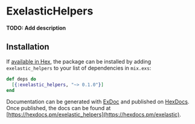 # ExelasticHelpers

**TODO: Add description**

## Installation

If [available in Hex](https://hex.pm/docs/publish), the package can be installed
by adding `exelastic_helpers` to your list of dependencies in `mix.exs`:

```elixir
def deps do
  [{:exelastic_helpers, "~> 0.1.0"}]
end
```

Documentation can be generated with [ExDoc](https://github.com/elixir-lang/ex_doc)
and published on [HexDocs](https://hexdocs.pm). Once published, the docs can
be found at [https://hexdocs.pm/exelastic_helpers](https://hexdocs.pm/exelastic).

